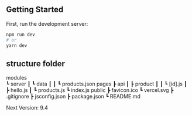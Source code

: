 ## Getting Started

First, run the development server:

```bash
npm run dev
# or
yarn dev
```

## structure folder

modules  
┗ server
┃ ┗ data
┃ ┃ ┗ products.json
pages
┣ api
┃ ┣ product
┃ ┃ ┗ [id].js
┃ ┣ hello.js
┃ ┗ products.js
┗ index.js
public
┣ favicon.ico
┗ vercel.svg
┣ .gitignore
┣ jsconfig.json
┣ package.json
┗ README.md

Next Version: 9.4
